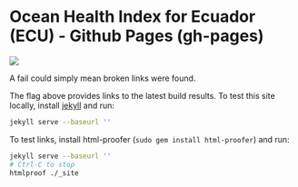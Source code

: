 # Ocean Health Index for Ecuador (ECU) - Github Pages (gh-pages)

[![](https://travis-ci.org/OHI-Science/<%=key%>/svg?branch=gh-pages)](https://travis-ci.org/OHI-Science/<%=key%>?branch=gh-pages)

A fail could simply mean broken links were found.

The flag above provides links to the latest build results. To test this site locally, install [jekyll](http://jekyllrb.com/docs/installation/) and run:

```bash
jekyll serve --baseurl ''
```

To test links, install html-proofer (`sudo gem install html-proofer`) and run:

```bash
jekyll serve --baseurl ''
# Ctrl-C to stop
htmlproof ./_site
```
